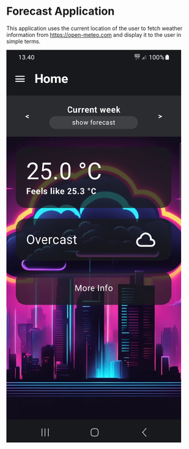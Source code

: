 # Forecast Application

This application uses the current location of the user to fetch weather information from https://open-meteo.com and display it to the user in simple terms.

![homescreen_dark](./readme-images/homescreen-dark.png)
